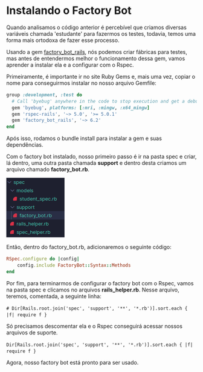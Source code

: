 # Instalando o Factory Bot

Quando analisamos o código anterior é percebível que criamos diversas variáveis chamada 'estudante' para fazermos os testes, todavia, temos uma forma mais ortodoxa de fazer esse processo.

Usando a gem [factory_bot_rails](https://rubygems.org/gems/factory_bot_rails), nós podemos criar fábricas para testes, mas antes de entendermos melhor o funcionamento dessa gem, vamos aprender a instalar ela e a configurar com o Rspec.

Primeiramente, é importante ir no site Ruby Gems e, mais uma vez, copiar o nome para conseguirmos instalar no nosso arquivo Gemfile:

```ruby
group :development, :test do
  # Call 'byebug' anywhere in the code to stop execution and get a debugger console
  gem 'byebug', platforms: [:mri, :mingw, :x64_mingw]
  gem 'rspec-rails', '~> 5.0', '>= 5.0.1'
  gem 'factory_bot_rails', '~> 6.2'
end
```

Após isso, rodamos o bundle install para instalar a gem e suas dependências.

Com o factory bot instalado, nosso primeiro passo é ir na pasta spec e criar, lá dentro, uma outra pasta chamada **support** e dentro desta criamos um arquivo chamado **factory_bot.rb**.

![Factory bot](../../imagens/factory_bot.png)

Então, dentro do factory_bot.rb, adicionaremos o seguinte código:

```ruby
RSpec.configure do |config|
    config.include FactoryBot::Syntax::Methods
end
```

Por fim, para terminarmos de configurar o factory bot com o Rspec, vamos na pasta spec e clicamos no arquivos **rails_helper.rb**. Nesse arquivo, teremos, comentada, a seguinte linha:

`# Dir[Rails.root.join('spec', 'support', '**', '*.rb')].sort.each { |f| require f }`

Só precisamos descomentar ela e o Rspec conseguirá acessar nossos arquivos de suporte.

`Dir[Rails.root.join('spec', 'support', '**', '*.rb')].sort.each { |f| require f }`

Agora, nosso factory bot está pronto para ser usado.